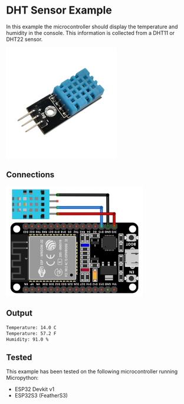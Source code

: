 # DHT Sensor Example

In this example the microcontroller should display the temperature and humidity in the console.
This information is collected from a DHT11 or DHT22 sensor.

<img alt="component" src="https://github.com/StevenSlaa/Micropython-examples/blob/7bb0472f84f346c6a3762f9aee1ea712502284be/DHT%20Sensor/res/component.png" height="300px">

## Connections

<img alt="connections" src="https://github.com/StevenSlaa/Micropython-examples/blob/5c8e8bb6d6d74850cfbfbe9cf72e1260d307763b/DHT%20Sensor/res/circuit.png" height="300px">


## Output
```
Temperature: 14.0 C
Temperature: 57.2 F
Humidity: 91.0 %
```

## Tested
This example has been tested on the following microcontroller running Micropython:
- ESP32 Devkit v1
- ESP32S3 (FeatherS3)
